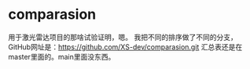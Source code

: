 # comparasion
用于激光雷达项目的那啥试验证明，嗯。
我把不同的排序做了不同的分支，GitHub网址是：https://github.com/XS-dev/comparasion.git
汇总表还是在master里面的。main里面没东西。